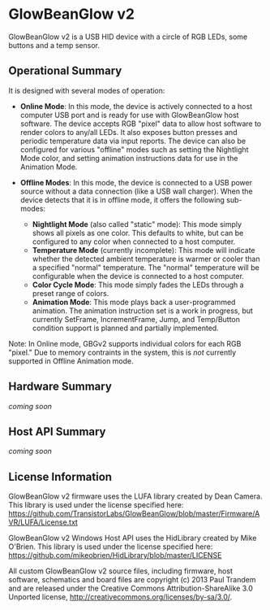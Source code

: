 GlowBeanGlow v2
============

GlowBeanGlow v2 is a USB HID device with a circle of RGB LEDs, some buttons and a temp sensor.  

Operational Summary
-------------------

It is designed with several modes of operation:

  * **Online Mode**: In this mode, the device is actively connected to a host computer USB port and is ready for use with GlowBeanGlow host software. The device accepts RGB "pixel" data to allow host software to render colors to any/all LEDs.  It also exposes button presses and periodic temperature data via input reports.  The device can also be configured for various "offline" modes such as setting the Nightlight Mode color, and setting animation instructions data for use in the Animation Mode.
  
  * **Offline Modes**: In this mode, the device is connected to a USB power source without a data connection (like a USB wall charger).  When the device detects that it is in offline mode, it offers the following sub-modes:
    * **Nightlight Mode** (also called "static" mode): This mode simply shows all pixels as one color.  This defaults to white, but can be configured to any color when connected to a host computer.
    * **Temperature Mode** (currently incomplete): This mode will indicate whether the detected ambient temperature is warmer or cooler than a specified "normal" temperature.  The "normal" temperature will be configurable when the device is connected to a host computer.
    * **Color Cycle Mode**: This mode simply fades the LEDs through a preset range of colors.
    * **Animation Mode**: This mode plays back a user-programmed animation. The animation instruction set is a work in progress, but currently SetFrame, IncrementFrame, Jump, and Temp/Button condition support is planned and partially implemented.

Note: In Online mode, GBGv2 supports individual colors for each RGB "pixel."  Due to memory contraints in the system, this is *not* currently supported in Offline Animation mode.


Hardware Summary
----------------
_coming soon_


Host API Summary
----------------
_coming soon_


License Information
-------------------
GlowBeanGlow v2 firmware uses the LUFA library created by Dean Camera.  This library is used under the license specified here: https://github.com/TransistorLabs/GlowBeanGlow/blob/master/Firmware/AVR/LUFA/License.txt

GlowBeanGlow v2 Windows Host API uses the HidLibrary created by Mike O'Brien.  This library is used under the license specified here: https://github.com/mikeobrien/HidLibrary/blob/master/LICENSE

All custom GlowBeanGlow v2 source files, including firmware, host software, schematics and board files are copyright (c) 2013 Paul Trandem and are released under the Creative Commons Attribution-ShareAlike 3.0 Unported license, http://creativecommons.org/licenses/by-sa/3.0/.




